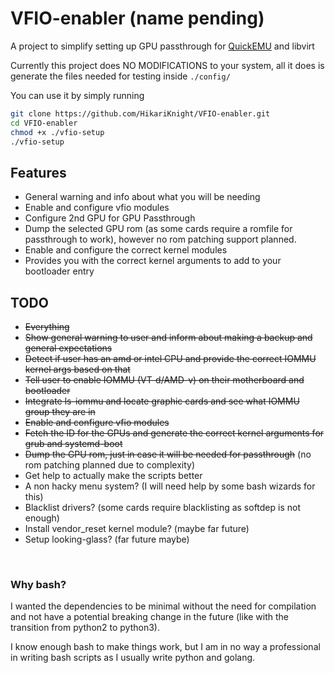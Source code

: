 # VFIO-enabler (name pending)
A project to simplify setting up GPU passthrough for [QuickEMU](https://github.com/quickemu-project/quickemu) and libvirt

Currently this project does NO MODIFICATIONS to your system, all it does is generate the files needed for testing inside `./config/`

You can use it by simply running
```bash
git clone https://github.com/HikariKnight/VFIO-enabler.git
cd VFIO-enabler
chmod +x ./vfio-setup
./vfio-setup
```

## Features
* General warning and info about what you will be needing
* Enable and configure vfio modules
* Configure 2nd GPU for GPU Passthrough
* Dump the selected GPU rom (as some cards require a romfile for passthrough to work), however no rom patching support planned.
* Enable and configure the correct kernel modules
* Provides you with the correct kernel arguments to add to your bootloader entry

## TODO
* ~~Everything~~
* ~~Show general warning to user and inform about making a backup and general expectations~~
* ~~Detect if user has an amd or intel CPU and provide the correct IOMMU kernel args based on that~~
* ~~Tell user to enable IOMMU (VT-d/AMD-v) on their motherboard and bootloader~~
* ~~Integrate ls-iommu and locate graphic cards and see what IOMMU group they are in~~
* ~~Enable and configure vfio modules~~
* ~~Fetch the ID for the GPUs and generate the correct kernel arguments for grub and systemd-boot~~
* ~~Dump the GPU rom, just in case it will be needed for passthrough~~ (no rom patching planned due to complexity)
* Get help to actually make the scripts better
* A non hacky menu system? (I will need help by some bash wizards for this)
* Blacklist drivers? (some cards require blacklisting as softdep is not enough)
* Install vendor_reset kernel module? (maybe far future)
* Setup looking-glass? (far future maybe)

<br>

### Why bash?
I wanted the dependencies to be minimal without the need for compilation and not have a potential breaking change in the future (like with the transition from python2 to python3).

I know enough bash to make things work, but I am in no way a professional in writing bash scripts as I usually write python and golang.